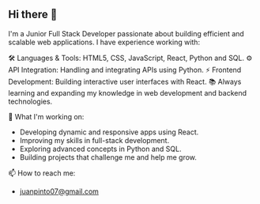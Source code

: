 ## Hi there 👋

I'm a Junior Full Stack Developer passionate about building efficient and scalable web applications. I have experience working with:

🛠️ Languages & Tools: HTML5, CSS, JavaScript, React, Python and SQL. 
⚙️ API Integration: Handling and integrating APIs using Python.
⚡ Frontend Development: Building interactive user interfaces with React.
📚 Always learning and expanding my knowledge in web development and backend technologies.

🚀 What I'm working on:
- Developing dynamic and responsive apps using React.
- Improving my skills in full-stack development.
- Exploring advanced concepts in Python and SQL.
- Building projects that challenge me and help me grow.
  
📫 How to reach me:
- juanpinto07@gmail.com
